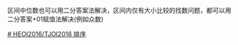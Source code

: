  区间中位数也可以用二分答案法解决，区间内仅有大小比较的找数问题，都可以用 二分答案+01赋值法解决(例如众数)
  
[# HEOI2016/TJOI2016 排序](https://www.luogu.com.cn/problem/P2824)
